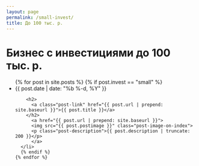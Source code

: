 ```yaml
---
layout: page
permalink: /small-invest/
title: До 100 тыс. р.
---
```


<div class="home">

  <h1 class="page-heading">Бизнес с инвестициями до 100 тыс. р.</h1>

  <ul class="post-list">
    {% for post in site.posts %}
      {% if post.invest == "small" %}
      <li>
        <span class="post-meta">{{ post.date | date: "%b %-d, %Y" }}</span>

        <h2>
          <a class="post-link" href="{{ post.url | prepend: site.baseurl }}">{{ post.title }}</a>
        </h2>
          <a href="{{ post.url | prepend: site.baseurl }}">
          <img src="{{ post.postimage }}" class="post-image-on-index">
          <p class="post-description">{{ post.description | truncate: 200 }}</p>
          </a>
      </li>
      {% endif %}
    {% endfor %}
  </ul>

  

</div>
